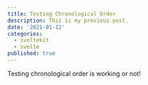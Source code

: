 ```yaml
---
title: Testing Chronological Order
description: This is my previous post.
date: '2021-01-12'
categories:
  - sveltekit
  - svelte
published: true
---
```


Testing chronological order is working or not!